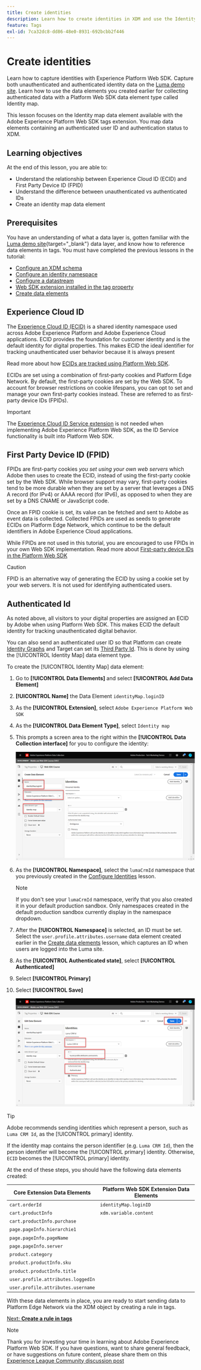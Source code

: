 ```yaml
---
title: Create identities
description: Learn how to create identities in XDM and use the Identity Map data element to capture user IDs. This lesson is part of the Implement Adobe Experience Cloud with Web SDK tutorial.
feature: Tags
exl-id: 7ca32dc8-dd86-48e0-8931-692bcbb2f446
---
```

# Create identities

Learn how to capture identities with Experience Platform Web SDK. Capture both unauthenticated and authenticated identity data on the [Luma demo site](https://luma.enablementadobe.com/content/luma/us/en.html). Learn how to use the data elements you created earlier for collecting authenticated data with a Platform Web SDK data element type called Identity map. 

This lesson focuses on the Identity map data element available with the Adobe Experience Platform Web SDK tags extension. You map data elements containing an authenticated user ID and authentication status to XDM. 

## Learning objectives

At the end of this lesson, you are able to:

* Understand the relationship between Experience Cloud ID (ECID) and First Party Device ID (FPID)
* Understand the difference between unauthenticated vs authenticated IDs
* Create an identity map data element

## Prerequisites 

You have an understanding of what a data layer is, gotten familiar with the [Luma demo site](https://luma.enablementadobe.com/content/luma/us/en.html){target="_blank"} data layer, and know how to reference data elements in tags. You must have completed the previous lessons in the tutorial:

* [Configure an XDM schema](configure-schemas.md)
* [Configure an identity namespace](configure-identities.md)
* [Configure a datastream](configure-datastream.md)
* [Web SDK extension installed in the tag property](install-web-sdk.md)
* [Create data elements](create-data-elements.md)


## Experience Cloud ID

The [Experience Cloud ID (ECID)](https://experienceleague.adobe.com/docs/experience-platform/identity/ecid.html?lang=en) is a shared identity namespace used across Adobe Experience Platform and Adobe Experience Cloud applications. ECID provides the foundation for customer identity and is the default identity for digital properties. This makes ECID the ideal identifier for tracking unauthenticated user behavior because it is always present

<!-- FYI I commented this out because it was breaking the build - Jack
>[!TIP]
>
> When you use the Experience Platform Web SDK to set up Adobe applications on your digital properties, the ECID is generated at the Adobe Edge server level. As such, ECID is not viewable on the client-side network request payload. You can view the ECID by seeing the Preview tab of the network request, or by using the [Adobe Experience Platform Debugger Edge Trace](set-up-analytics.md#experience-cloud-id-validation).
>![View ECID](assets/validate-dev-console-ecid.png)
-->

Read more about how [ECIDs are tracked using Platform Web SDK](https://experienceleague.adobe.com/docs/experience-platform/edge/identity/overview.html?lang=en).

ECIDs are set using a combination of first-party cookies and Platform Edge Network. By default, the first-party cookies are set by the Web SDK. To account for browser restrictions on cookie lifespans, you can opt to set and manage your own  first-party cookies instead. These are referred to as first-party device IDs (FPIDs).

>[!IMPORTANT]
>
>The [Experience Cloud ID Service extension](https://exchange.adobe.com/experiencecloud.details.100160.adobe-experience-cloud-id-launch-extension.html) is not needed when implementing Adobe Experience Platform Web SDK, as the ID Service functionality is built into Platform Web SDK.

## First Party Device ID (FPID)

FPIDs are first-party cookies _you set using your own web servers_ which Adobe then uses to create the ECID, instead of using the first-party cookie set by the Web SDK. While browser support may vary, first-party cookies tend to be more durable when they are set by a server that leverages a DNS A record (for IPv4) or AAAA record (for IPv6), as opposed to when they are set by a DNS CNAME or JavaScript code.

Once an FPID cookie is set, its value can be fetched and sent to Adobe as event data is collected. Collected FPIDs are used as seeds to generate ECIDs on Platform Edge Network, which continue to be the default identifiers in Adobe Experience Cloud applications. 

While FPIDs are not used in this tutorial, you are encouraged to use FPIDs in your own Web SDK implementation. Read more about [First-party device IDs in the Platform Web SDK](https://experienceleague.adobe.com/docs/experience-platform/edge/identity/first-party-device-ids.html?lang=en)

>[!CAUTION]
>
> FPID is an alternative way of generating the ECID by using a cookie set by your web servers. It is not used for identifying authenticated users.

## Authenticated Id

As noted above, all visitors to your digital properties are assigned an ECID by Adobe when using Platform Web SDK. This makes ECID the default identity for tracking unauthenticated digital behavior. 

You can also send an authenticated user ID so that Platform can create [Identity Graphs](https://experienceleague.adobe.com/docs/platform-learn/tutorials/identities/understanding-identity-and-identity-graphs.html?lang=en) and Target can set its [Third Party Id](https://experienceleague.adobe.com/docs/target/using/audiences/visitor-profiles/3rd-party-id.html). This is done by using the [!UICONTROL Identity Map] data element type.

To create the [!UICONTROL Identity Map] data element:

1. Go to **[!UICONTROL Data Elements]** and select **[!UICONTROL Add Data Element]**

1. **[!UICONTROL Name]** the Data Element `identityMap.loginID`

1. As the **[!UICONTROL Extension]**, select `Adobe Experience Platform Web SDK`

1. As the **[!UICONTROL Data Element Type]**, select `Identity map`

1. This prompts a screen area to the right within the **[!UICONTROL Data Collection interface]** for you to configure the identity:
   
   ![Data Collection interface](assets/identity-identityMap-setup.png)

1. As the  **[!UICONTROL Namespace]**, select the `lumaCrmId` namespace that you previously created in the [Configure Identities](configure-identities.md) lesson.

    >[!NOTE]
    >
    >    If you don't see your `lumaCrmId` namespace, verify that you also created it in your default production sandbox. Only namespaces created in the default production sandbox currently display in the namespace dropdown.

1. After the **[!UICONTROL Namespace]** is selected, an ID must be set. Select the `user.profile.attributes.username` data element created earlier in the [Create data elements](create-data-elements.md#create-data-elements-to-capture-the-data-layer) lesson, which captures an ID when users are logged into the Luma site. 

    <!--  >[!TIP]
    >
    >You can verify the **[!UICONTROL Luma CRM ID]** is collected in a data element on the web property by going to the [Luma Demo site](https://luma.enablementadobe.com/content/luma/us/en.html), logging in, [switching the tag environment](validate-with-debugger.md#use-the-experience-platform-debugger-to-map-to-your-tag-property) to your own, and typing `_satellite.getVar("user.profile.attributes.username")` in the web browser developer console.
    >
    >   ![Data Element  ID ](assets/identity-data-element-customer-id.png)
    -->

1. As the **[!UICONTROL Authenticated state]**, select **[!UICONTROL Authenticated]**
1. Select **[!UICONTROL Primary]**

1. Select **[!UICONTROL Save]**
   
    ![Data Collection interface](assets/identity-id-namespace.png)

>[!TIP]
>
> Adobe recommends sending identities which represent a person, such as `Luma CRM Id`, as the [!UICONTROL primary] identity.
>
> If the identity map contains the person identifier (e.g. `Luma CRM Id`), then the person identifier will become the [!UICONTROL primary] identity. Otherwise, `ECID` becomes the [!UICONTROL primary] identity.




<!--
1. Once the data element is configured in **[!UICONTROL Data Collection interface]**, it can be tested on the Luma web property like any other Data Element. Enter the following script in the browser developer console
   
   
   ```
   _satellite.getVar('identityMap.loginID')
   ```  

   ![Data Collection interface](assets/identity-consoleIdentityDataElement.png)
   
   >[!NOTE]
   >
   >ECID identifier will NOT populate in the Data Element, as this is configured already with Platform Web SDK.   
-->

At the end of these steps, you should have the following data elements created:

|Core Extension Data Elements | Platform Web SDK Extension Data Elements|
-----------------------------|-------------------------------
| `cart.orderId` | `identityMap.loginID` |
| `cart.productInfo` |`xdm.variable.content`|
| `cart.productInfo.purchase`| |
| `page.pageInfo.hierarchie1` | |
| `page.pageInfo.pageName` | |
| `page.pageInfo.server` | |
| `product.category`| | 
| `product.productInfo.sku`| | 
| `product.productInfo.title`| |
| `user.profile.attributes.loggedIn` | |
| `user.profile.attributes.username` | |

With these data elements in place, you are ready to start sending data to Platform Edge Network via the XDM object by creating a rule in tags.

[Next: **Create a rule in tags**](create-tag-rule.md)

>[!NOTE]
>
>Thank you for investing your time in learning about Adobe Experience Platform Web SDK. If you have questions, want to share general feedback, or have suggestions on future content, please share them on this [Experience League Community discussion post](https://experienceleaguecommunities.adobe.com/t5/adobe-experience-platform-launch/tutorial-discussion-implement-adobe-experience-cloud-with-web/td-p/444996)
